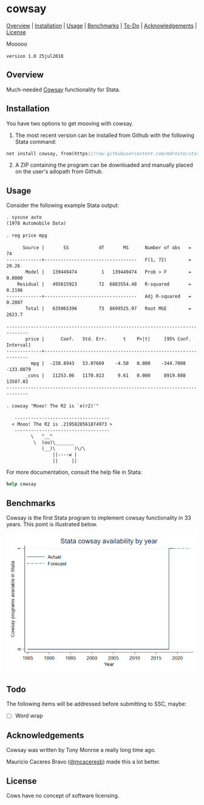 
cowsay
=================================

[Overview](#overview)
| [Installation](#installation)
| [Usage](#usage)
| [Benchmarks](#benchmarks)
| [To-Do](#todo)
| [Acknowledgements](#acknowledgements)
| [License](#license)

Mooooo

`version 1.0 25jul2018`


Overview
---------------------------------

Much-needed [Cowsay](https://en.wikipedia.org/wiki/Cowsay) functionality for Stata.



Installation
---------------------------------

You have two options to get mooving with cowsay.

1. The most recent version can be installed from Github with the following Stata command:

```stata
net install cowsay, from(https://raw.githubusercontent.com/mdroste/stata-cowsay/master/)
```

2. A ZIP containing the program can be downloaded and manually placed on the user's adopath from Github.


Usage
---------------------------------

Consider the following example Stata output:

```
. sysuse auto
(1978 Automobile Data)

. reg price mpg

      Source |       SS           df       MS      Number of obs   =        74
-------------+----------------------------------   F(1, 72)        =     20.26
       Model |   139449474         1   139449474   Prob > F        =    0.0000
    Residual |   495615923        72  6883554.48   R-squared       =    0.2196
-------------+----------------------------------   Adj R-squared   =    0.2087
       Total |   635065396        73  8699525.97   Root MSE        =    2623.7

------------------------------------------------------------------------------
       price |      Coef.   Std. Err.      t    P>|t|     [95% Conf. Interval]
-------------+----------------------------------------------------------------
         mpg |  -238.8943   53.07669    -4.50   0.000    -344.7008   -133.0879
       _cons |   11253.06   1170.813     9.61   0.000     8919.088    13587.03
------------------------------------------------------------------------------

. cowsay "Mooo! The R2 is `e(r2)'"
 
   -----------------------------------
  < Mooo! The R2 is .2195828561874973 >
   -----------------------------------
         \   ^__^
          \  (oo)\_______
             (__)\       )\/\
                 ||----w |
                 ||     ||

```

For more documentation, consult the help file in Stata:
```stata
help cowsay
```


Benchmarks
---------------------------------

Cowsay is the first Stata program to implement cowsay functionality in 33 years. This point is illustrated below.

![cowsay benchmark](benchmarks/benchmark_cowsay.png "cowsay benchmark")
  

Todo
---------------------------------

The following items will be addressed before submitting to SSC, maybe:

- [ ] Word wrap


Acknowledgements
---------------------------------

Cowsay was written by Tony Monroe a really long time ago.

Mauricio Caceres Bravo ([@mcaceresb](https://github.com/mcaceresb)) made this a lot better.


License
---------------------------------

Cows have no concept of software licensing.


